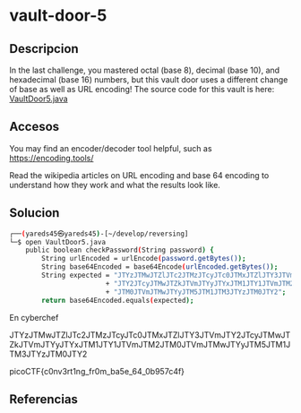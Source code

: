 # vault-door-5

## Descripcion
In the last challenge, you mastered octal (base 8), decimal (base 10), and hexadecimal (base 16) numbers, but this vault door uses a different change of base as well as URL encoding! The source code for this vault is here: [VaultDoor5.java](https://jupiter.challenges.picoctf.org/static/0a53bf0deaba6919f98d8550c35aa253/VaultDoor5.java)

## Accesos
You may find an encoder/decoder tool helpful, such as https://encoding.tools/

Read the wikipedia articles on URL encoding and base 64 encoding to understand how they work and what the results look like.
## Solucion
```bash
┌──(yareds45㉿yareds45)-[~/develop/reversing]
└─$ open VaultDoor5.java 
    public boolean checkPassword(String password) {
        String urlEncoded = urlEncode(password.getBytes());
        String base64Encoded = base64Encode(urlEncoded.getBytes());
        String expected = "JTYzJTMwJTZlJTc2JTMzJTcyJTc0JTMxJTZlJTY3JTVm"
                        + "JTY2JTcyJTMwJTZkJTVmJTYyJTYxJTM1JTY1JTVmJTM2"
                        + "JTM0JTVmJTMwJTYyJTM5JTM1JTM3JTYzJTM0JTY2";
        return base64Encoded.equals(expected);

```
En cyberchef

JTYzJTMwJTZlJTc2JTMzJTcyJTc0JTMxJTZlJTY3JTVmJTY2JTcyJTMwJTZkJTVmJTYyJTYxJTM1JTY1JTVmJTM2JTM0JTVmJTMwJTYyJTM5JTM1JTM3JTYzJTM0JTY2

picoCTF{c0nv3rt1ng_fr0m_ba5e_64_0b957c4f}



## Referencias